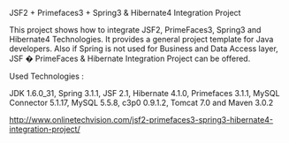 JSF2 + Primefaces3 + Spring3 & Hibernate4 Integration Project

This project shows how to integrate JSF2, PrimeFaces3, Spring3 and Hibernate4 Technologies. It provides a general project template for Java developers. 
Also if Spring is not used for Business and Data Access layer, JSF � PrimeFaces & Hibernate Integration Project can be offered.

Used Technologies :

JDK 1.6.0_31, Spring 3.1.1, JSF 2.1, Hibernate 4.1.0, Primefaces 3.1.1, MySQL Connector 5.1.17, MySQL 5.5.8, c3p0 0.9.1.2,
Tomcat 7.0 and Maven 3.0.2


http://www.onlinetechvision.com/jsf2-primefaces3-spring3-hibernate4-integration-project/